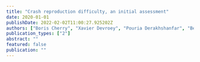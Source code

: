 ```yaml
---
title: "Crash reproduction difficulty, an initial assessment"
date: 2020-01-01
publishDate: 2022-02-02T11:00:27.925202Z
authors: ["Boris Cherry", "Xavier Devroey", "Pouria Derakhshanfar", "Benoıt Vanderose"]
publication_types: ["2"]
abstract: ""
featured: false
publication: ""
---
```



